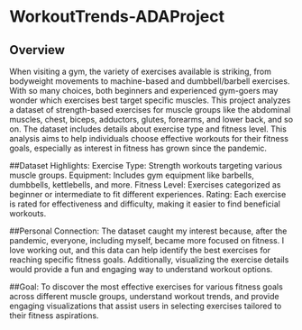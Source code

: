 # WorkoutTrends-ADAProject


## Overview
When visiting a gym, the variety of exercises available is striking, from bodyweight movements to machine-based and dumbbell/barbell exercises. With so many choices, both beginners and experienced gym-goers may wonder which exercises best target specific muscles. This project analyzes a dataset of strength-based exercises for muscle groups like the abdominal muscles, chest, biceps, adductors, glutes, forearms, and lower back, and so on. The dataset includes details about exercise type and fitness level. This analysis aims to help individuals choose effective workouts for their fitness goals, especially as interest in fitness has grown since the pandemic.

##Dataset Highlights:
Exercise Type: Strength workouts targeting various muscle groups.
Equipment: Includes gym equipment like barbells, dumbbells, kettlebells, and more.
Fitness Level: Exercises categorized as beginner or intermediate to fit different experiences.
Rating: Each exercise is rated for effectiveness and difficulty, making it easier to find beneficial workouts.

##Personal Connection: 
The dataset caught my interest because, after the pandemic, everyone, including myself, became more focused on fitness. I love working out, and this data can help identify the best exercises for reaching specific fitness goals. Additionally, visualizing the exercise details would provide a fun and engaging way to understand workout options.

##Goal:
To discover the most effective exercises for various fitness goals across different muscle groups, understand workout trends, and provide engaging visualizations that assist users in selecting exercises tailored to their fitness aspirations.
